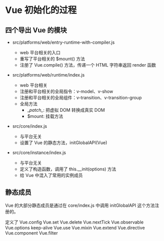 # Vue 初始化的过程

## 四个导出 Vue 的模块

- src/platforms/web/entry-runtime-with-compiler.js

  - web 平台相关的入口
  - 重写了平台相关的 $mount() 方法
  - 注册了 Vue.compile() 方法，传递一个 HTML 字符串返回 render 函数

- src/platforms/web/runtime/index.js

  - web 平台相关
  - 注册和平台相关的全局指令：v-model、v-show
  - 注册和平台相关的全局组件：v-transition、v-transition-group
  - 全局方法
    - \__patch\__: 把虚拟 DOM 转换成真实 DOM
    - $mount: 挂载方法

- src/core/index.js

  - 与平台无关
  - 设置了 Vue 的静态方法，initGlobalAPI(Vue)

- src/core/instance/index.js

  - 与平台无关
  - 定义了构造函数，调用了 this.__init(options) 方法
  - 给 Vue 中混入了常用的实例成员

## 静态成员

Vue 的大部分静态成员是通过在 core/index.js 中调用 initGlobalAPI 这个方法注册的。

定义了 Vue.config Vue.set Vue.delete Vue.nextTick Vue.observable Vue.options keep-alive Vue.use Vue.mixin Vue.extend Vue.directive Vue.component Vue.filter

